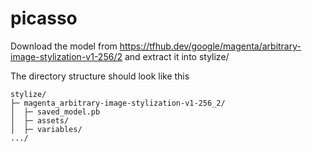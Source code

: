 # picasso

Download the model from https://tfhub.dev/google/magenta/arbitrary-image-stylization-v1-256/2
and extract it into stylize/

The directory structure should look like this

```
stylize/
├─ magenta_arbitrary-image-stylization-v1-256_2/
│  ├─ saved_model.pb
│  ├─ assets/
│  ├─ variables/
.../

```
